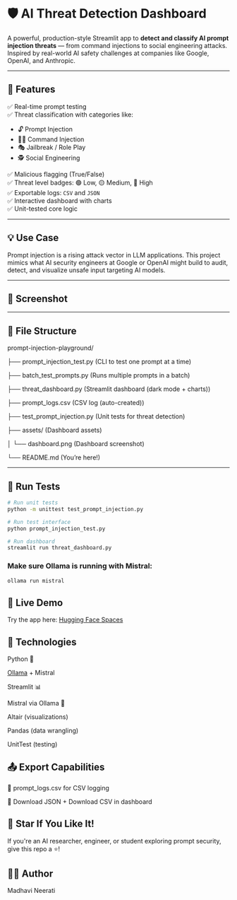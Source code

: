 # 🛡️ AI Threat Detection Dashboard

A powerful, production-style Streamlit app to **detect and classify AI prompt injection threats** — from command injections to social engineering attacks. Inspired by real-world AI safety challenges at companies like Google, OpenAI, and Anthropic.

---

## 🚀 Features

✅ Real-time prompt testing  
✅ Threat classification with categories like:
- 🔓 Prompt Injection  
- 🧑‍💻 Command Injection  
- 🎭 Jailbreak / Role Play  
- 🕵️ Social Engineering  

✅ Malicious flagging (True/False)  
✅ Threat level badges: 🟢 Low, 🟡 Medium, 🔴 High  
✅ Exportable logs: `CSV` and `JSON`  
✅ Interactive dashboard with charts  
✅ Unit-tested core logic

---

## 💡 Use Case

Prompt injection is a rising attack vector in LLM applications. This project mimics what AI security engineers at Google or OpenAI might build to audit, detect, and visualize unsafe input targeting AI models.

---

## 📸 Screenshot



---

## 📂 File Structure
prompt-injection-playground/

├── prompt_injection_test.py        (CLI to test one prompt at a time)

├── batch_test_prompts.py           (Runs multiple prompts in a batch)

├── threat_dashboard.py             (Streamlit dashboard (dark mode + charts))

├── prompt_logs.csv                 (CSV log (auto-created))

├── test_prompt_injection.py        (Unit tests for threat detection)

├── assets/                         (Dashboard assets)

│   └── dashboard.png               (Dashboard screenshot)

└── README.md                       (You’re here!)

---

## 🧪 Run Tests

```bash
# Run unit tests
python -m unittest test_prompt_injection.py

# Run test interface
python prompt_injection_test.py

# Run dashboard
streamlit run threat_dashboard.py
```
### Make sure Ollama is running with Mistral:

```bash
ollama run mistral
```
## 🔗 Live Demo
Try the app here: [Hugging Face Spaces](https://huggingface.co/spaces/YOUR_USERNAME/ai-threat-detector)

## 🧠 Technologies

Python 🐍

[Ollama](https://ollama.com) + Mistral

Streamlit 📊

Mistral via Ollama 🧠

Altair (visualizations)

Pandas (data wrangling)

UnitTest (testing)

## 📤 Export Capabilities

📁 prompt_logs.csv for CSV logging

🔄 Download JSON + Download CSV in dashboard

## 🌟 Star If You Like It!
If you're an AI researcher, engineer, or student exploring prompt security, give this repo a ⭐!

## 👩‍💻 Author
Madhavi Neerati
